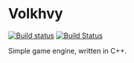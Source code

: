 # Volkhvy
[![Build status](https://ci.appveyor.com/api/projects/status/q0trs1c3wiv8hay5?svg=true)](https://ci.appveyor.com/project/MrJaqbq/volkhvy)
[![Build Status](https://travis-ci.org/MrJaqbq/Volkhvy.svg?branch=master)](https://travis-ci.org/MrJaqbq/Volkhvy)

Simple game engine, written in C++.
